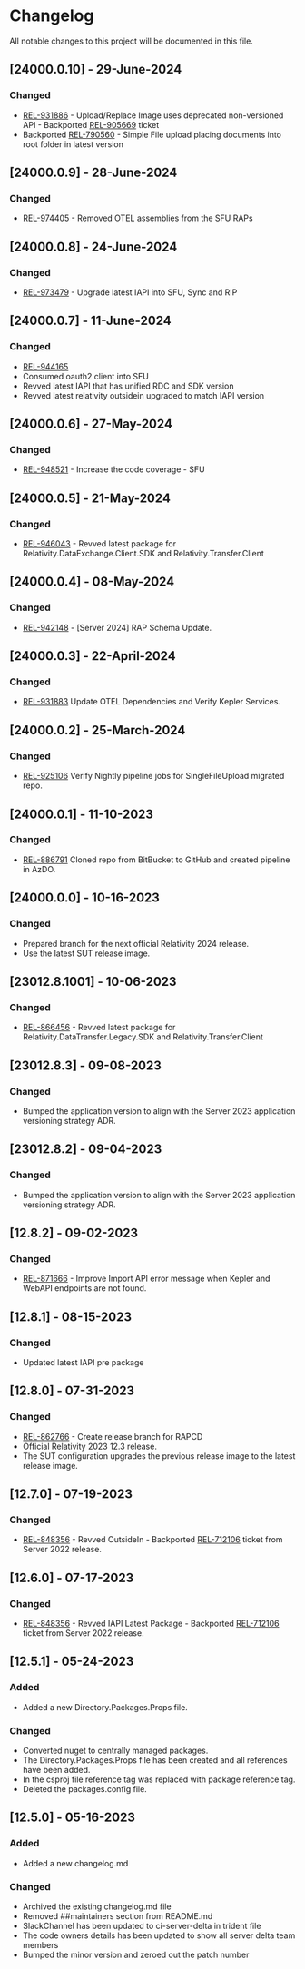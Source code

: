 # Changelog

All notable changes to this project will be documented in this file.

## [24000.0.10] - 29-June-2024

### Changed

- [REL-931886](https://jira.kcura.com/browse/REL-931886) - Upload/Replace Image uses deprecated non-versioned API - Backported [REL-905669](https://jira.kcura.com/browse/REL-905669) ticket
- Backported [REL-790560](https://jira.kcura.com/browse/REL-790560) - Simple File upload placing documents into root folder in latest version

## [24000.0.9] - 28-June-2024

### Changed

- [REL-974405](https://jira.kcura.com/browse/REL-974405) - Removed OTEL assemblies from the SFU RAPs

## [24000.0.8] - 24-June-2024

### Changed

- [REL-973479](https://jira.kcura.com/browse/REL-973479) - Upgrade latest IAPI into SFU, Sync and RIP

## [24000.0.7] - 11-June-2024

### Changed

- [REL-944165](https://jira.kcura.com/browse/REL-944165)
- Consumed oauth2 client into SFU
- Revved latest IAPI that has unified RDC and SDK version
- Revved latest relativity outsidein upgraded to match IAPI version

## [24000.0.6] - 27-May-2024

### Changed

- [REL-948521](https://jira.kcura.com/browse/REL-948521) - Increase the code coverage - SFU

## [24000.0.5] - 21-May-2024

### Changed

- [REL-946043](https://jira.kcura.com/browse/REL-946043) - Revved latest package for Relativity.DataExchange.Client.SDK and Relativity.Transfer.Client

## [24000.0.4] - 08-May-2024

### Changed

- [REL-942148](https://jira.kcura.com/browse/REL-942148) - [Server 2024] RAP Schema Update.

## [24000.0.3] - 22-April-2024

### Changed
 
- [REL-931883](https://jira.kcura.com/browse/REL-931883) Update OTEL Dependencies and Verify Kepler Services.

## [24000.0.2] - 25-March-2024

### Changed
 
- [REL-925106](https://jira.kcura.com/browse/REL-925106) Verify Nightly pipeline jobs for SingleFileUpload migrated repo.

## [24000.0.1] - 11-10-2023

### Changed
 
- [REL-886791](https://jira.kcura.com/browse/REL-886791) Cloned repo from BitBucket to GitHub and created pipeline in AzDO.

## [24000.0.0] - 10-16-2023

### Changed
 
- Prepared branch for the next official Relativity 2024 release.
- Use the latest SUT release image.

## [23012.8.1001] - 10-06-2023

### Changed

- [REL-866456](https://jira.kcura.com/browse/REL-866456) - Revved latest package for Relativity.DataTransfer.Legacy.SDK and Relativity.Transfer.Client

## [23012.8.3] - 09-08-2023

### Changed

- Bumped the application version to align with the Server 2023 application versioning strategy ADR.

## [23012.8.2] - 09-04-2023

### Changed

- Bumped the application version to align with the Server 2023 application versioning strategy ADR.

## [12.8.2] - 09-02-2023

### Changed 
- [REL-871666](https://jira.kcura.com/browse/REL-871666) - Improve Import API error message when Kepler and WebAPI endpoints are not found.

## [12.8.1] - 08-15-2023
 
### Changed

- Updated latest IAPI pre package

## [12.8.0] - 07-31-2023
 
### Changed
 
- [REL-862766](https://jira.kcura.com/browse/REL-862766) - Create release branch for RAPCD
- Official Relativity 2023 12.3 release.
- The SUT configuration upgrades the previous release image to the latest release image.

## [12.7.0] - 07-19-2023

### Changed

- [REL-848356](https://jira.kcura.com/browse/REL-848356) - Revved OutsideIn - Backported [REL-712106](https://jira.kcura.com/browse/REL-712106) ticket from Server 2022 release.

## [12.6.0] - 07-17-2023

### Changed

- [REL-848356](https://jira.kcura.com/browse/REL-848356) - Revved IAPI Latest Package - Backported [REL-712106](https://jira.kcura.com/browse/REL-712106) ticket from Server 2022 release.

## [12.5.1] - 05-24-2023

### Added

- Added a new Directory.Packages.Props file.

### Changed

- Converted nuget to centrally managed packages.
- The Directory.Packages.Props file has been created and all references have been added.
- In the csproj file reference tag was replaced with package reference tag.
- Deleted the packages.config file.

## [12.5.0] - 05-16-2023

### Added

- Added a new changelog.md

### Changed

- Archived the existing changelog.md file
- Removed ##maintainers section from README.md 
- SlackChannel has been updated to ci-server-delta in trident file
- The code owners details has been updated to show all server delta team members
- Bumped the minor version and zeroed out the patch number